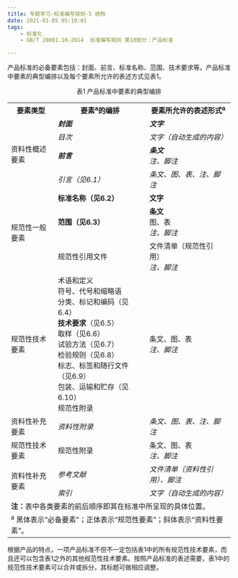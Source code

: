 ```yaml
---
title: 专题学习-标准编写规则-5 结构
date: 2021-01-05 05:10:01
tags: 
	- 标准化
	- GB/T 20001.10-2014  标准编写规则 第10部分：产品标准

---
```


产品标准的必备要素包括：封面、前言、标准名称、范围、技术要求等。产品标准中要素的典型编排以及每个要素所允许的表述方式见表1。

<center>表1 产品标准中要素的典型编排</center>
<table>
    <tr>
        <th>要素类型</th>
        <th>要素<sup>a</sup>的编排</th>
        <th>要素所允许的表述形式<sup>a</sup></th>
    </tr>
    <tr>
        <td rowspan='4'>资料性概述要素</td>
        <td><i><b>封面</b></i></td>
        <td><i><b>文字</b></i></td>
    </tr>
    <tr>
        <td><i>目次</i></td>
        <td><i>文字（自动生成的内容）</i></td>
    </tr>
    <tr>
        <td><i><b>前言</b></i></td>
        <td><i><b>条文</b><br>注、脚注</i></td>
    </tr>
    <tr>
        <td><i>引言（见6.1）</i></td>
        <td><i>条文、图、表、注、脚注</i></td>
    </tr>
    <tr>
        <td rowspan='3'>规范性一般要素</td>
        <td><b>标准名称（见6.2）</b></td>
        <td><b>文字</b></td>
    </tr>
    <tr>
        <td><b>范围（见6.3）</b></td>
        <td><b>条文</b><br>图、表<br><i>注、脚注</i></td>
    </tr>
    <tr>
        <td>规范性引用文件</td>
        <td>文件清单（规范性引用）<br><i>注、脚注</i></td>
    </tr>
    <tr>
        <td>规范性技术要素</td>
        <td>术语和定义<br>符号、代号和缩略语<br>分类、标记和编码（见6.4）<br><b>技术要求</b>（见6.5）<br>取样（见6.6）<br>试验方法（见6.7）<br>检验规则（见6.8）<br>标志、标签和随行文件（见6.9）<br>包装、运输和贮存（见6.10）<br>规范性附录</td>
        <td>条文、图、表<br><i>注、脚注</i></td>
    </tr>
    <tr>
        <td>资料性补充要素</td>
        <td><i>资料性附录</i></td>
        <td><i>条文、图、表、注、脚注</i></td>
    </tr>
    <tr>
        <td>规范性技术要素</td>
        <td>规范性附录</td>
        <td>条文、图、表<br><i>注、脚注</i></td>
    </tr>
    <tr>
        <td rowspan='2'>资料性补充要素</td>
        <td><i>参考文献</i></td>
        <td><i>文件清单（资料性引用）、脚注</i></td>
    </tr>
    <tr>
        <td><i>索引</i></td>
        <td><i>文字（自动生成的内容）</i></td>
    </tr>
    <tr>
        <td colspan='3'><b>注：</b>表中各类要素的前后顺序即其在标准中所呈现的具体位置。</td>
    </tr>
    <tr>
        <td colspan='3'><sup>a</sup> 黑体表示“必备要素”；正体表示“规范性要素”；斜体表示“资料性要素”。</td>
    </tr>
</table>

根据产品的特点，一项产品标准不但不一定包括表1中的所有规范性技术要素，而且还可以包含表1之外的其他规范性技术要素。按照产品标准的表述需要，表1中的规范性技术要素可以合并或拆分，其标题可做相应调整。